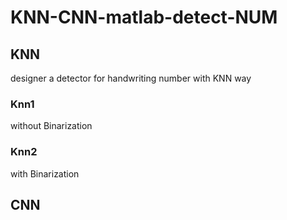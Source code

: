 # KNN-CNN-matlab-detect-NUM

## KNN 
designer a detector for handwriting number with KNN way

### Knn1
without Binarization

### Knn2
with Binarization



## CNN
<Lenet>


